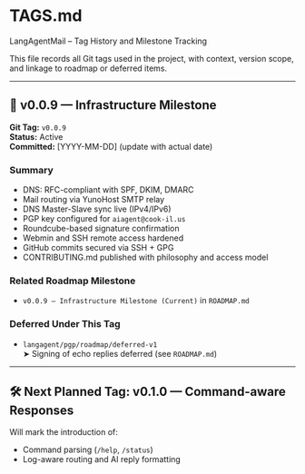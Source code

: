 # TAGS.md

LangAgentMail – Tag History and Milestone Tracking

This file records all Git tags used in the project, with context, version scope, and linkage to roadmap or deferred items.

---

## 🔖 v0.0.9 — Infrastructure Milestone

**Git Tag:** `v0.0.9`  
**Status:** Active  
**Committed:** [YYYY-MM-DD] (update with actual date)

### Summary

- DNS: RFC-compliant with SPF, DKIM, DMARC
- Mail routing via YunoHost SMTP relay
- DNS Master-Slave sync live (IPv4/IPv6)
- PGP key configured for `aiagent@cook-il.us`
- Roundcube-based signature confirmation
- Webmin and SSH remote access hardened
- GitHub commits secured via SSH + GPG
- CONTRIBUTING.md published with philosophy and access model

### Related Roadmap Milestone

- `v0.0.9 — Infrastructure Milestone (Current)` in `ROADMAP.md`

### Deferred Under This Tag

- `langagent/pgp/roadmap/deferred-v1`  
  ➤ Signing of echo replies deferred (see `ROADMAP.md`)

---

## 🛠 Next Planned Tag: v0.1.0 — Command-aware Responses

Will mark the introduction of:
- Command parsing (`/help`, `/status`)
- Log-aware routing and AI reply formatting
